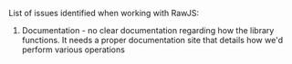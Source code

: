 List of issues identified when working with RawJS:

1) Documentation - no clear documentation regarding how the library functions. It needs a proper documentation site that details how we'd perform various operations